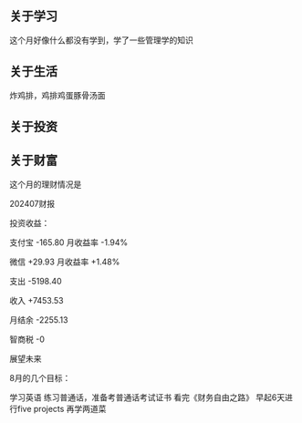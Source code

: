 ## 关于学习

这个月好像什么都没有学到，学了一些管理学的知识

## 关于生活

炸鸡排，鸡排鸡蛋豚骨汤面

## 关于投资

## 关于财富

这个月的理财情况是

202407财报

投资收益：

支付宝 -165.80 月收益率 -1.94%

微信 +29.93 月收益率 +1.48%

支出 -5198.40

收入 +7453.53

月结余 -2255.13

智商税 -0

展望未来

8月的几个目标：

学习英语
练习普通话，准备考普通话考试证书
看完《财务自由之路》
早起6天进行five projects
再学两道菜
